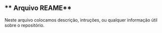 ## ** Arquivo REAME**
Neste arquivo colocamos descrição, intruções, ou qualquer informação útil sobre o repositório.